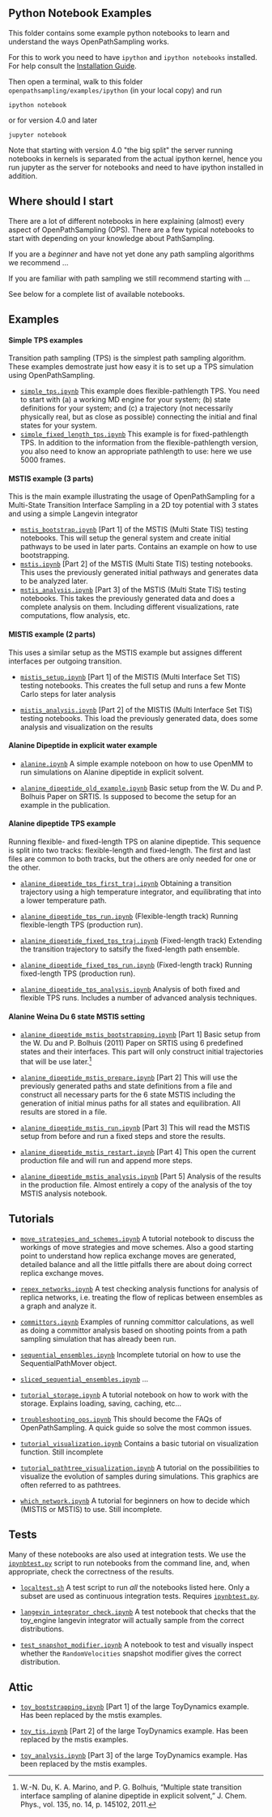 ## Python Notebook Examples
This folder contains some example python notebooks to learn and understand
the ways OpenPathSampling works.

For this to work you need to have `ipython` and `ipython notebooks`
installed. For help consult the [Installation
Guide](http://ipython.org/install.html).

Then open a terminal, walk to this folder
`openpathsampling/examples/ipython` (in your local copy) and run
```
ipython notebook
```
or for version 4.0 and later
```
jupyter notebook
```
Note that starting with version 4.0 "the big split" the server running
notebooks in kernels is separated from the actual ipython kernel, hence you
run jupyter as the server for notebooks and need to have ipython installed
in addition.

## Where should I start

There are a lot of different notebooks in here explaining (almost) every
aspect of OpenPathSampling (OPS). There are a few typical notebooks to start
with depending on your knowledge about PathSampling. 

If you are a _beginner_ and have not yet done any path sampling algorithms
we recommend ...

If you are familiar with path sampling we still recommend starting with ...

See below for a complete list of available notebooks.

## Examples

#### Simple TPS examples

Transition path sampling (TPS) is the simplest path sampling algorithm.
These examples demostrate just how easy it is to set up a TPS simulation
using OpenPathSampling.

* [`simple_tps.ipynb`](http://github.com/openpathsampling/openpathsampling/blob/master/examples/ipython/simple_tps.ipynb)
    This example does flexible-pathlength TPS. You need to start with (a) a
    working MD engine for your system; (b) state definitions for your
    system; and (c) a trajectory (not necessarily physically real, but as
    close as possible) connecting the initial and final states for your
    system.
* [`simple_fixed_length_tps.ipynb`](http://github.com/openpathsampling/openpathsampling/blob/master/examples/ipython/simple_fixed_length_tps.ipynb)
    This example is for fixed-pathlength TPS. In addition to the information
    from the flexible-pathlength version, you also need to know an
    appropriate pathlength to use: here we use 5000 frames.

#### MSTIS example (3 parts)

This is the main example illustrating the usage of OpenPathSampling for a
Multi-State Transition Interface Sampling in a 2D toy potential with 3
states and using a simple Langevin integrator


- [`mstis_bootstrap.ipynb`](http://github.com/openpathsampling/openpathsampling/blob/master/examples/ipython/mstis_bootstrap.ipynb)
    [Part 1] of the MSTIS (Multi State TIS) testing notebooks. This will
    setup the general system and create initial pathways to be used in later
    parts. Contains an example on how to use bootstrapping.
- [`mstis.ipynb`](http://github.com/openpathsampling/openpathsampling/blob/master/examples/ipython/mstis.ipynb)
    [Part 2] of the MSTIS (Multi State TIS) testing notebooks. This uses the
    previously generated initial pathways and generates data to be analyzed
    later.
- [`mstis_analysis.ipynb`](http://github.com/openpathsampling/openpathsampling/blob/master/examples/ipython/mstis_analysis.ipynb)
    [Part 3] of the MSTIS (Multi State TIS) testing notebooks. This takes
    the previously generated data and does a complete analysis on them.
    Including different visualizations, rate computations, flow analysis,
    etc.

#### MISTIS example (2 parts)

This uses a similar setup as the MSTIS example but assignes different
interfaces per outgoing transition. 

- [`mistis_setup.ipynb`](http://github.com/openpathsampling/openpathsampling/blob/master/examples/ipython/mistis_setup.ipynb)
    [Part 1] of the MISTIS (Multi Interface Set TIS) testing notebooks. This
    creates the full setup and runs a few Monte Carlo steps for later
    analysis

- [`mistis_analysis.ipynb`](http://github.com/openpathsampling/openpathsampling/blob/master/examples/ipython/mistis_analysis.ipynb)
    [Part 2] of the MISTIS (Multi Interface Set TIS) testing notebooks. This
    load the previously generated data, does some analysis and visualization
    on the results 

#### Alanine Dipeptide in explicit water example

- [`alanine.ipynb`](http://github.com/openpathsampling/openpathsampling/blob/master/examples/ipython/alanine.ipynb)
    A simple example noteboon on how to use OpenMM to run simulations on
    Alanine dipeptide in explicit solvent.

- [`alanine_dipeptide_old_example.ipynb`](http://github.com/openpathsampling/openpathsampling/blob/master/examples/ipython/alanine_dipeptide_old_example.ipynb)
    Basic setup from the W. Du and P. Bolhuis Paper on SRTIS. Is supposed to
    become the setup for an example in the publication.

#### Alanine dipeptide TPS example

Running flexible- and fixed-length TPS on alanine dipeptide. This sequence
is split into two tracks: flexible-length and fixed-length. The first and
last files are common to both tracks, but the others are only needed for one
or the other.

- [`alanine_dipeptide_tps_first_traj.ipynb`](http://github.com/openpathsampling/openpathsampling/blob/master/examples/ipython/alanine_dipeptide_tps_first_traj.ipynb)
  Obtaining a transition trajectory using a high temperature integrator, and
  equilibrating that into a lower temperature path.

- [`alanine_dipeptide_tps_run.ipynb`](http://github.com/openpathsampling/openpathsampling/blob/master/examples/ipython/alanine_dipeptide_tps_run.ipynb)
  (Flexible-length track) Running flexible-length TPS (production run).

- [`alanine_dipeptide_fixed_tps_traj.ipynb`](http://github.com/openpathsampling/openpathsampling/blob/master/examples/ipython/alanine_dipeptide_fixed_tps_traj.ipynb)
  (Fixed-length track) Extending the transition trajectory to satsify the
  fixed-length path ensemble.

- [`alanine_dipeptide_fixed_tps_run.ipynb`](http://github.com/openpathsampling/openpathsampling/blob/master/examples/ipython/alanine_dipeptide_fixed_tps_run.ipynb)
  (Fixed-length track) Running fixed-length TPS (production run).

- [`alanine_dipeptide_tps_analysis.ipynb`](http://github.com/openpathsampling/openpathsampling/blob/master/examples/ipython/alanine_dipeptide_tps_analysis.ipynb)
  Analysis of both fixed and flexible TPS runs. Includes a number of
  advanced analysis techniques.


#### Alanine Weina Du 6 state MSTIS setting

- [`alanine_dipeptide_mstis_bootstrapping.ipynb`](http://github.com/openpathsampling/openpathsampling/blob/master/examples/ipython/alanine_dipeptide_mstis_bootstrapping.ipynb)
    [Part 1] Basic setup from the W. Du and P. Bolhuis (2011) Paper on SRTIS using 6 predefined states and their interfaces. This part will only construct initial trajectories that will be use later.[^1]
    
[^1]: W.-N. Du, K. A. Marino, and P. G. Bolhuis, “Multiple state transition interface sampling of alanine dipeptide in explicit solvent,” J. Chem. Phys., vol. 135, no. 14, p. 145102, 2011.
    
- [`alanine_dipeptide_mstis_prepare.ipynb`](http://github.com/openpathsampling/openpathsampling/blob/master/examples/ipython/alanine_dipeptide_mstis_bootstrapping.ipynb)
	[Part 2] This will use the previously generated paths and state definitions from a file and construct all necessary parts for the 6 state MSTIS including the generation of initial minus paths for all states and equilibration. All results are stored in a file.

- [`alanine_dipeptide_mstis_run.ipynb`](http://github.com/openpathsampling/openpathsampling/blob/master/examples/ipython/alanine_dipeptide_mstis_run.ipynb)
    [Part 3] This will read the MSTIS setup from before and run a fixed steps and store the results. 

- [`alanine_dipeptide_mstis_restart.ipynb`](http://github.com/openpathsampling/openpathsampling/blob/master/examples/ipython/alanine_dipeptide_mstis_restart.ipynb)
    [Part 4] This open the current production file and will run and append more steps.

- [`alanine_dipeptide_mstis_analysis.ipynb`](http://github.com/openpathsampling/openpathsampling/blob/master/examples/ipython/alanine_dipeptide_mstis_analysis.ipynb)
    [Part 5] Analysis of the results in the production file. Almost entirely a copy of the analysis of the toy MSTIS analysis notebook.
     

## Tutorials

-  [`move_strategies_and_schemes.ipynb`](http://github.com/openpathsampling/openpathsampling/blob/master/examples/ipython/move_strategies_and_schemes.ipynb)
    A tutorial notebook to discuss the workings of move strategies and move
    schemes. Also a good starting point to understand how replica exchange
    moves are generated, detailed balance and all the little pitfalls there
    are about doing correct replica exchange moves.

- [`repex_networks.ipynb`](http://github.com/openpathsampling/openpathsampling/blob/master/examples/ipython/repex_networks.ipynb)
    A test checking analysis functions for analysis of replica networks,
    i.e. treating the flow of replicas between ensembles as a graph and
    analyze it.

- [`committors.ipynb`](http://github.com/openpathsampling/openpathsampling/blob/master/examples/ipython/committors.ipynb)
    Examples of running committor calculations, as well as doing a committor
    analysis based on shooting points from a path sampling simulation that
    has already been run.

- [`sequential_ensembles.ipynb`](http://github.com/openpathsampling/openpathsampling/blob/master/examples/ipython/sequential_ensembles.ipynb)
    Incomplete tutorial on how to use the SequentialPathMover object.

- [`sliced_sequential_ensembles.ipynb`](http://github.com/openpathsampling/openpathsampling/blob/master/examples/ipython/sliced_sequential_ensembles.ipynb)
    ...

- [`tutorial_storage.ipynb`](http://github.com/openpathsampling/openpathsampling/blob/master/examples/ipython/tutorial_storage.ipynb)
    A tutorial notebook on how to work with the storage. Explains loading,
    saving, caching, etc...

- [`troubleshooting_ops.ipynb`](http://github.com/openpathsampling/openpathsampling/blob/master/examples/ipython/troubleshooting_ops.ipynb)
    This should become the FAQs of OpenPathSampling. A quick guide so solve
    the most common issues.

- [`tutorial_visualization.ipynb`](http://github.com/openpathsampling/openpathsampling/blob/master/examples/ipython/tutorial_visualization.ipynb)
    Contains a basic tutorial on visualization function. Still incomplete

- [`tutorial_pathtree_visualization.ipynb`](http://github.com/openpathsampling/openpathsampling/blob/master/examples/ipython/tutorial_pathtree_visualization.ipynb)
    A tutorial on the possibilities to visualize the evolution of samples during simulations. This graphics are often referred to as pathtrees.

- [`which_network.ipynb`](http://github.com/openpathsampling/openpathsampling/blob/master/examples/ipython/which_network.ipynb)
    A tutorial for beginners on how to decide which (MISTIS or MSTIS) to
    use. Still incomplete.

## Tests

Many of these notebooks are also used at integration tests. We use the
[`ipynbtest.py`](http://github.com/jhprinz/ipynb-test) script to run
notebooks from the command line, and, when appropriate, check the
correctness of the results.

- [`localtest.sh`](http://github.com/openpathsampling/openpathsampling/blob/master/examples/ipython/localtest.sh)
    A test script to run *all* the notebooks listed here. Only a subset are
    used as continuous integration tests. Requires
    [`ipynbtest.py`](http://github.com/jhprinz/ipynb-test).

- [`langevin_integrator_check.ipynb`](http://github.com/openpathsampling/openpathsampling/blob/master/examples/ipython/langevin_integrator_check.ipynb)
    A test notebook that checks that the toy_engine langevin integrator will
    actually sample from the correct distributions.

- [`test_snapshot_modifier.ipynb`](http://github.com/openpathsampling/openpathsampling/blob/master/examples/ipython/test_snapshot_modifier.ipynb)
    A notebook to test and visually inspect whether the `RandomVelocities`
    snapshot modifier gives the correct distribution.

## Attic

- [`toy_bootstrapping.ipynb`](http://github.com/openpathsampling/openpathsampling/blob/master/examples/ipython/toy_bootstrapping.ipynb)
    [Part 1] of the large ToyDynamics example. Has been replaced by the mstis examples.

- [`toy_tis.ipynb`](http://github.com/openpathsampling/openpathsampling/blob/master/examples/ipython/toy_tis.ipynb)
    [Part 2] of the large ToyDynamics example. Has been replaced by the mstis examples.

- [`toy_analysis.ipynb`](http://github.com/openpathsampling/openpathsampling/blob/master/examples/ipython/toy_analysis.ipynb)
    [Part 3] of the large ToyDynamics example. Has been replaced by the mstis examples.
